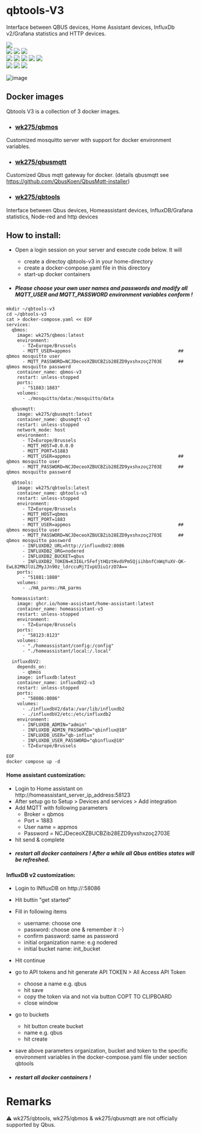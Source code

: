 # qbtools-V3
Interface between QBUS devices, Home Assistant devices, InfluxDb v2/Grafana statistics and HTTP devices.

![](https://img.shields.io/badge/release-v3.0-blue)                 
![](https://img.shields.io/badge/arch-arm64-yellow)
![](https://img.shields.io/badge/-amd64-yellow)
![](https://img.shields.io/badge/-i386-yellow) <br/>
![](https://img.shields.io/badge/interfaces-qbus_devices-green)
![](https://img.shields.io/badge/-home_assistant_devices-green)
![](https://img.shields.io/badge/-node--red-green)
![](https://img.shields.io/badge/-influxDB_v2/grafana_statistics-green)
![](https://img.shields.io/badge/-http_devices-green) <br/>
![](https://img.shields.io/badge/prerequisites-qbus-red)
![](https://img.shields.io/badge/-docker-red)
![](https://img.shields.io/badge/-docker--compose-red)

![image](https://github.com/wk275/qbtools-V3/assets/55239601/12a4894d-7ab4-4881-ab23-3de5541ac820)

## Docker images 
Qbtools V3 is a collection of 3 docker images.
- ### <a href="https://hub.docker.com/r/wk275/qbmos">wk275/qbmos</a>
Customized mosquitto server with support for docker environment variables.

- ### <a href="https://hub.docker.com/r/wk275/qbusmqtt">wk275/qbusmqtt</a>
Customized Qbus mqtt gateway for docker. (details qbusmqtt see https://github.com/QbusKoen/QbusMqtt-installer)

- ### <a href="https://hub.docker.com/r/wk275/qbtools">wk275/qbtools</a>
Interface between Qbus devices, Homeassistant devices, InfluxDB/Grafana statistics, Node-red and http devices

## How to install:
- Open a login session on your server and execute code below.
It will 
  - create a directoy qbtools-v3 in your home-directory
  - create a docker-compose.yaml file in this directory
  - start-up docker containers

- ##### Please choose your own user names and passwords and modify all MQTT_USER and MQTT_PASSWORD environment variables conform !

````
mkdir ~/qbtools-v3
cd ~/qbtools-v3
cat > docker-compose.yaml << EOF
services:
  qbmos:
    image: wk275/qbmos:latest
    environment:
      - TZ=Europe/Brussels
      - MQTT_USER=appmos                                        ## qbmos mosquitto user
      - MQTT_PASSWORD=NCJDeceoXZBUCBZib28EZD9yxshxzoç2703E      ## qbmos mosquitto password
    container_name: qbmos-v3
    restart: unless-stopped
    ports:
      - "51883:1883"
    volumes:
      - ./mosquitto/data:/mosquitto/data

  qbusmqtt:
    image: wk275/qbusmqtt:latest
    container_name: qbusmqtt-v3
    restart: unless-stopped
    network_mode: host
    environment:
      - TZ=Europe/Brussels
      - MQTT_HOST=0.0.0.0
      - MQTT_PORT=51883
      - MQTT_USER=appmos                                        ## qbmos mosquitto user
      - MQTT_PASSWORD=NCJDeceoXZBUCBZib28EZD9yxshxzoç2703E      ## qbmos mosquitto password

  qbtools:
    image: wk275/qbtools:latest
    container_name: qbtools-v3
    restart: unless-stopped
    environment:
      - TZ=Europe/Brussels
      - MQTT_HOST=qbmos
      - MQTT_PORT=1883
      - MQTT_USER=appmos                                        ## qbmos mosquitto user
      - MQTT_PASSWORD=NCJDeceoXZBUCBZib28EZD9yxshxzoç2703E      ## qbmos mosquitto password
      - INFLUXDB2_URL=http://influxdbV2:8086
      - INFLUXDB2_ORG=nodered
      - INFLUXDB2_BUCKET=qbus
      - INFLUXDB2_TOKEN=K3I6Lr5FefjtHQztHvdVPm5QjiihbnfCnWqYuXV-QK-EwL82MNJlUiZMyJJn90z_ldrccuMj7IvpU3iu1rzO7A==
    ports:
      - "51881:1880"
    volumes:
      - ./HA_parms:/HA_parms

  homeassistant:
    image: ghcr.io/home-assistant/home-assistant:latest
    container_name: homeassistant-v3
    restart: unless-stopped
    environment:
      - TZ=Europe/Brussels
    ports:
      - "58123:8123"
    volumes:
      - "./homeassistant/config:/config"
      - "./homeassistant/local:/.local"

  influxdbV2:
    depends_on:
      - qbmos
    image: influxdb:latest
    container_name: influxdbV2-v3
    restart: unless-stopped
    ports:
      - "58086:8086"
    volumes:
      - ./influxdbV2/data:/var/lib/influxdb2
      - ./influxdbV2/etc:/etc/influxdb2
    environment:
      - INFLUXDB_ADMIN="admin"
      - INFLUXDB_ADMIN_PASSWORD="qbinflux@10"
      - INFLUXDB_USER="qb-influx"
      - INFLUXDB_USER_PASSWORD="qbinflux@10"
      - TZ=Europe/Brussels

EOF
docker compose up -d
````

#### Home assistant customization:
  - Login to Home assistant on http://homeassistant_server_ip_address:58123
  - After setup go to Setup > Devices and services > Add integration
  - Add MQTT with following parameters
    - Broker = qbmos
    - Port = 1883
    - User name = appmos
    - Password =  NCJDeceoXZBUCBZib28EZD9yxshxzoç2703E
  - hit send & complete
  - ##### restart all docker containers ! After a while all Qbus entities states will be refreshed.

#### InfluxDB v2 customization:
  - Login to INfluxDB on http://<Influxdb server ip address>:58086
  - Hit buttin "get started"
  - Fill in following items
    - username: choose one
    - password: choose one & remember it :-)
    - confirm password: same as password
    - initial organization name: e.g nodered
    - initial bucket name: init_bucket
  - Hit continue
  - go to API tokens and hit generate API TOKEN > All Access API Token
    - choose a name e.g. qbus
    - hit save
    - copy the token via <CNTRL C> and not via button COPT TO CLIPBOARD
    - close window
  - go to buckets
    - hit button create bucket
    - name e.g. qbus
    - hit create 

  - save above parameters organization, bucket and token to the specific environment variables in the docker-compose.yaml file under section qbtools
  - ##### restart all docker containers !
# Remarks
⚠️ wk275/qbtools, wk275/qbmos & wk275/qbusmqtt are not officially supported by Qbus.
